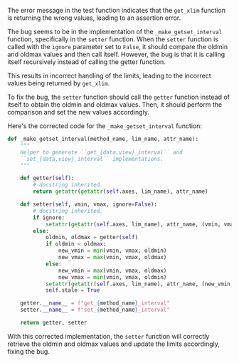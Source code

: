 The error message in the test function indicates that the `get_xlim` function is returning the wrong values, leading to an assertion error. 

The bug seems to be in the implementation of the `_make_getset_interval` function, specifically in the `setter` function. When the `setter` function is called with the `ignore` parameter set to `False`, it should compare the oldmin and oldmax values and then call itself. However, the bug is that it is calling itself recursively instead of calling the getter function.

This results in incorrect handling of the limits, leading to the incorrect values being returned by `get_xlim`.

To fix the bug, the `setter` function should call the `getter` function instead of itself to obtain the oldmin and oldmax values. Then, it should perform the comparison and set the new values accordingly.

Here's the corrected code for the `_make_getset_interval` function:

```python
def _make_getset_interval(method_name, lim_name, attr_name):
    """
    Helper to generate ``get_{data,view}_interval`` and
    ``set_{data,view}_interval`` implementations.
    """

    def getter(self):
        # docstring inherited.
        return getattr(getattr(self.axes, lim_name), attr_name)

    def setter(self, vmin, vmax, ignore=False):
        # docstring inherited.
        if ignore:
            setattr(getattr(self.axes, lim_name), attr_name, (vmin, vmax))
        else:
            oldmin, oldmax = getter(self)
            if oldmin < oldmax:
                new_vmin = min(vmin, vmax, oldmin)
                new_vmax = max(vmin, vmax, oldmax)
            else:
                new_vmin = max(vmin, vmax, oldmax)
                new_vmax = min(vmin, vmax, oldmin)
            setattr(getattr(self.axes, lim_name), attr_name, (new_vmin, new_vmax))
            self.stale = True

    getter.__name__ = f"get_{method_name}_interval"
    setter.__name__ = f"set_{method_name}_interval"

    return getter, setter
```

With this corrected implementation, the `setter` function will correctly retrieve the oldmin and oldmax values and update the limits accordingly, fixing the bug.